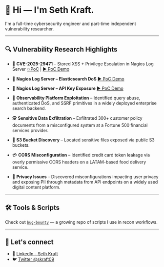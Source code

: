 # 👋 Hi — I'm Seth Kraft.

I'm a full-time cybersecurity engineer and part-time independent vulnerability researcher.

---

## 🔍 Vulnerability Research Highlights

- 🎯 **CVE-2025-29471** – Stored XSS + Privilege Escalation in Nagios Log Server [💥PoC](https://github.com/skraft9/CVE-2025-29471) | [▶️ PoC Demo](https://www.youtube.com/watch?v=MvJuIkdTSQg&ab_channel=SethKraft)

- 🧨 **Nagios Log Server – Elasticsearch DoS** [▶️ PoC Demo](https://www.youtube.com/watch?v=YPK0-b9GeV8&ab_channel=SethKraft)

- 🔑 **Nagios Log Server – API Key Exposure** [▶️ PoC Demo](https://www.youtube.com/watch?v=amYMuK3YSM8&ab_channel=SethKraft)

- 🚨 **Observability Platform Exploitation** – Identified query abuse, authenticated DoS, and SSRF primitives in a widely deployed enterprise search backend.

- 🕵️ **Sensitive Data Exfiltration** – Exfiltrated 300+ customer policy documents from a misconfigured system at a Fortune 500 financial services provider.

- 📂 **S3 Bucket Discovery** – Located sensitive files exposed via public S3 buckets.

- 💳 **CORS Misconfiguration** – Identified credit card token leakage via overly permissive CORS headers on a LATAM-based food delivery service.

- 🧾 **Privacy Issues** – Discovered misconfigurations impacting user privacy and exposing PII through metadata from API endpoints on a widely used digital content platform.

---

## 🛠 Tools & Scripts

Check out [`bug-bounty`](https://github.com/skraft9/bug-bounty) — a growing repo of scripts I use in recon workflows.

---

## 🤝 Let's connect

- 🔗 [LinkedIn - Seth Kraft](https://linkedin.com/in/sethkraft)
- 🐦 [Twitter @skraft09](https://x.com/skraft09)

